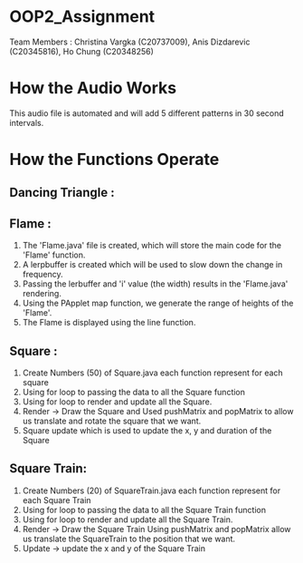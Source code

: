 # OOP2_Assignment

Team Members : Christina Vargka (C20737009), Anis Dizdarevic (C20345816), Ho Chung (C20348256)

# How the Audio Works

This audio file is automated and will add 5 different patterns in 30 second intervals. 

# How the Functions Operate

## Dancing Triangle : 

## Flame : 
1. The 'Flame.java' file is created, which will store the main code for the 'Flame' function.
2. A lerpbuffer is created which will be used to slow down the change in frequency.
3. Passing the lerbuffer and 'i' value (the width) results in the 'Flame.java' rendering.
4. Using the PApplet map function, we generate the range of heights of the 'Flame'.
5. The Flame is displayed using the line function.


## Square : 
1. Create Numbers (50) of Square.java each function represent for each square
2. Using for loop to passing the data to all the Square function
3. Using for loop to render and update all the Square.
4. Render -> Draw the Square and Used pushMatrix and popMatrix to allow us translate and rotate the square that we want.
5. Square update which is used to update the x, y and duration of the Square

## Square Train: 
1. Create Numbers (20) of SquareTrain.java each function represent for each Square Train
2. Using for loop to passing the data to all the Square Train function
3. Using for loop to render and update all the Square Train.
4. Render -> Draw the Square Train Using pushMatrix and popMatrix allow us translate the SquareTrain to the position that we want.
5. Update -> update the x and y of the Square Train

##
